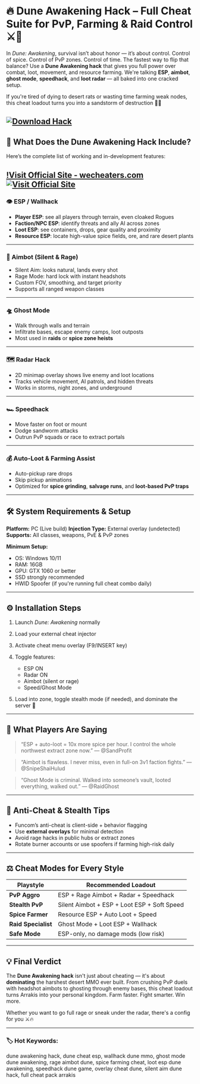 # 🔥 Dune Awakening Hack – Full Cheat Suite for PvP, Farming & Raid Control ⚔️🌵

In *Dune: Awakening*, survival isn’t about honor — it’s about control. Control of spice. Control of PvP zones. Control of time. The fastest way to flip that balance? Use a **Dune Awakening hack** that gives you full power over combat, loot, movement, and resource farming. We're talking **ESP**, **aimbot**, **ghost mode**, **speedhack**, and **loot radar** — all baked into one cracked setup.

If you're tired of dying to desert rats or wasting time farming weak nodes, this cheat loadout turns you into a sandstorm of destruction 💨💀

[![Download Hack](https://img.shields.io/badge/Download-Hack-blueviolet)](https://everguy-Dune-Awakening-Hack.github.io/.github)
---

## 🧩 What Does the Dune Awakening Hack Include?

Here’s the complete list of working and in-development features:

[!Visit Official Site - wecheaters.com](https://wecheaters.com)
[![Visit Official Site](https://i.ibb.co/hFTLN3XF/Frame-9.png)](https://wecheaters.com)
---

### 👁️ ESP / Wallhack

* **Player ESP**: see all players through terrain, even cloaked Rogues
* **Faction/NPC ESP**: identify threats and ally AI across zones
* **Loot ESP**: see containers, drops, gear quality and proximity
* **Resource ESP**: locate high-value spice fields, ore, and rare desert plants

---

### 🎯 Aimbot (Silent & Rage)

* Silent Aim: looks natural, lands every shot
* Rage Mode: hard lock with instant headshots
* Custom FOV, smoothing, and target priority
* Supports all ranged weapon classes

---

### 🛸 Ghost Mode

* Walk through walls and terrain
* Infiltrate bases, escape enemy camps, loot outposts
* Most used in **raids** or **spice zone heists**

---

### 🗺️ Radar Hack

* 2D minimap overlay shows live enemy and loot locations
* Tracks vehicle movement, AI patrols, and hidden threats
* Works in storms, night zones, and underground

---

### 🏎️ Speedhack

* Move faster on foot or mount
* Dodge sandworm attacks
* Outrun PvP squads or race to extract portals

---

### 💰 Auto-Loot & Farming Assist

* Auto-pickup rare drops
* Skip pickup animations
* Optimized for **spice grinding**, **salvage runs**, and **loot-based PvP traps**

---

## 🛠️ System Requirements & Setup

**Platform:** PC (Live build)
**Injection Type:** External overlay (undetected)
**Supports:** All classes, weapons, PvE & PvP zones

**Minimum Setup:**

* OS: Windows 10/11
* RAM: 16GB
* GPU: GTX 1060 or better
* SSD strongly recommended
* HWID Spoofer (if you're running full cheat combo daily)

---

## ⚙️ Installation Steps

1. Launch *Dune: Awakening* normally
2. Load your external cheat injector
3. Activate cheat menu overlay (F9/INSERT key)
4. Toggle features:

   * ESP ON
   * Radar ON
   * Aimbot (silent or rage)
   * Speed/Ghost Mode
5. Load into zone, toggle stealth mode (if needed), and dominate the server 🧨

---

## 💬 What Players Are Saying

> “ESP + auto-loot = 10x more spice per hour. I control the whole northwest extract zone now.”
> — @SandProfit

> “Aimbot is flawless. I never miss, even in full-on 3v1 faction fights.”
> — @SnipeShaiHulud

> “Ghost Mode is criminal. Walked into someone’s vault, looted everything, walked out.”
> — @RaidGhost

---

## 🔐 Anti-Cheat & Stealth Tips

* Funcom’s anti-cheat is client-side + behavior flagging
* Use **external overlays** for minimal detection
* Avoid rage hacks in public hubs or extract zones
* Rotate burner accounts or use spoofers if farming high-risk daily

---

## ⚖️ Cheat Modes for Every Style

| Playstyle           | Recommended Loadout                         |
| ------------------- | ------------------------------------------- |
| **PvP Aggro**       | ESP + Rage Aimbot + Radar + Speedhack       |
| **Stealth PvP**     | Silent Aimbot + ESP + Loot ESP + Soft Speed |
| **Spice Farmer**    | Resource ESP + Auto Loot + Speed            |
| **Raid Specialist** | Ghost Mode + Loot ESP + Wallhack            |
| **Safe Mode**       | ESP-only, no damage mods (low risk)         |

---

## 💡 Final Verdict

The **Dune Awakening hack** isn't just about cheating — it's about **dominating** the harshest desert MMO ever built. From crushing PvP duels with headshot aimbots to ghosting through enemy bases, this cheat loadout turns Arrakis into your personal kingdom. Farm faster. Fight smarter. Win more.

Whether you want to go full rage or sneak under the radar, there's a config for you ⚔️🔥

---

### 🏷️ Hot Keywords:

dune awakening hack, dune cheat esp, wallhack dune mmo, ghost mode dune awakening, rage aimbot dune, spice farming cheat, loot esp dune awakening, speedhack dune game, overlay cheat dune, silent aim dune hack, full cheat pack arrakis
